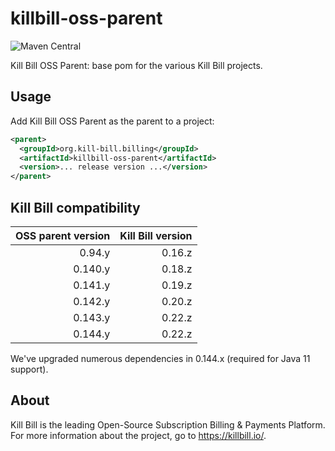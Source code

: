# killbill-oss-parent
![Maven Central](https://img.shields.io/maven-central/v/org.kill-bill.billing/killbill-oss-parent?color=blue&label=Maven%20Central)

Kill Bill OSS Parent: base pom for the various Kill Bill projects.

## Usage

Add Kill Bill OSS Parent as the parent to a project:

```xml
<parent>
  <groupId>org.kill-bill.billing</groupId>
  <artifactId>killbill-oss-parent</artifactId>
  <version>... release version ...</version>
</parent>
```

## Kill Bill compatibility

| OSS parent version | Kill Bill version |
| -----------------: | ----------------: |
| 0.94.y             | 0.16.z            |
| 0.140.y            | 0.18.z            |
| 0.141.y            | 0.19.z            |
| 0.142.y            | 0.20.z            |
| 0.143.y            | 0.22.z            |
| 0.144.y            | 0.22.z            |

We've upgraded numerous dependencies in 0.144.x (required for Java 11 support).

## About

Kill Bill is the leading Open-Source Subscription Billing & Payments Platform. For more information about the project, go to https://killbill.io/.
